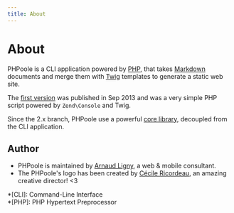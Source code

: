 ```yaml
---
title: About
---
```

# About

PHPoole is a CLI application powered by [PHP](http://www.php.net), that takes [Markdown](http://daringfireball.net/projects/markdown/) documents and merge them with [Twig](http://twig.sensiolabs.org/) templates to generate a static web site.

The [first version](https://github.com/PHPoole/PHPoole/commit/58cd48bcc72baa7636ffdd0520d26c2847130537) was published in Sep 2013 and was a very simple PHP script powered by `Zend\Console` and Twig.

Since the 2.x branch, PHPoole use a powerful [core library](https://github.com/PHPoole/library), decoupled from the CLI application.

## Author

- PHPoole is maintained by [Arnaud Ligny](https://arnaudligny.fr), a web & mobile consultant.  
- The PHPoole's logo has been created by [Cécile Ricordeau](http://www.cecillie.fr), an amazing creative director! <3

*[CLI]: Command-Line Interface  
*[PHP]: PHP Hypertext Preprocessor
